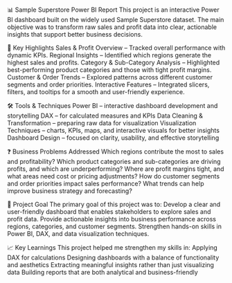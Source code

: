 📊 Sample Superstore Power BI Report
This project is an interactive Power BI dashboard built on the widely used Sample Superstore dataset. The main objective was to transform raw sales and profit data into clear, actionable insights that support better business decisions.

🔑 Key Highlights
Sales & Profit Overview – Tracked overall performance with dynamic KPIs.
Regional Insights – Identified which regions generate the highest sales and profits.
Category & Sub-Category Analysis – Highlighted best-performing product categories and those with tight profit margins.
Customer & Order Trends – Explored patterns across different customer segments and order priorities.
Interactive Features – Integrated slicers, filters, and tooltips for a smooth and user-friendly experience.

🛠️ Tools & Techniques
Power BI – interactive dashboard development and storytelling
DAX – for calculated measures and KPIs
Data Cleaning & Transformation – preparing raw data for visualization
Visualization Techniques – charts, KPIs, maps, and interactive visuals for better insights
Dashboard Design – focused on clarity, usability, and effective storytelling

❓ Business Problems Addressed
Which regions contribute the most to sales and profitability?
Which product categories and sub-categories are driving profits, and which are underperforming?
Where are profit margins tight, and what areas need cost or pricing adjustments?
How do customer segments and order priorities impact sales performance?
What trends can help improve business strategy and forecasting?

🎯 Project Goal
The primary goal of this project was to:
Develop a clear and user-friendly dashboard that enables stakeholders to explore sales and profit data.
Provide actionable insights into business performance across regions, categories, and customer segments.
Strengthen hands-on skills in Power BI, DAX, and data visualization techniques.

📈 Key Learnings
This project helped me strengthen my skills in:
Applying DAX for calculations
Designing dashboards with a balance of functionality and aesthetics
Extracting meaningful insights rather than just visualizing data
Building reports that are both analytical and business-friendly

